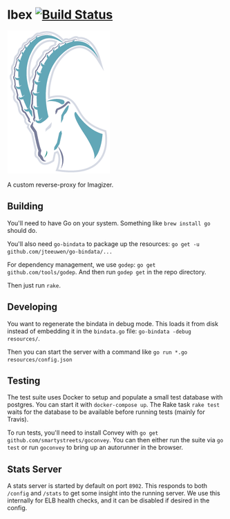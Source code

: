 Ibex [![Build Status](https://travis-ci.org/SnapShotsApp/ibex.svg?branch=master)](https://travis-ci.org/SnapShotsApp/ibex)
====
![Ibex](logo.png)

A custom reverse-proxy for Imagizer.

Building
--------
You'll need to have Go on your system. Something like `brew install go` should do.

You'll also need `go-bindata` to package up the resources: `go get -u github.com/jteeuwen/go-bindata/...`

For dependency management, we use `godep`: `go get github.com/tools/godep`. And then run `godep get`
in the repo directory.

Then just run `rake`.

Developing
----------
You want to regenerate the bindata in debug mode. This loads it from disk instead of embedding it in the
`bindata.go` file: `go-bindata -debug resources/`.

Then you can start the server with a command like `go run *.go resources/config.json`

Testing
-------
The test suite uses Docker to setup and populate a small test database with postgres. You can start it
with `docker-compose up`. The Rake task `rake test` waits for the database to be available before
running tests (mainly for Travis).

To run tests, you'll need to install Convey with `go get github.com/smartystreets/goconvey`. You can
then either run the suite via `go test` or run `goconvey` to bring up an autorunner in the browser.

Stats Server
------------
A stats server is started by default on port `8902`. This responds to both `/config` and `/stats` to
get some insight into the running server. We use this internally for ELB health checks, and it can
be disabled if desired in the config.

